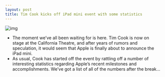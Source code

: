 ```yaml
---
layout: post
title: Tim Cook kicks off iPad mini event with some statistics
---
```

![img](http://media.idownloadblog.com/wp-content/uploads/2012/10/Tim-Cook-iPad-mini.jpg)
* The moment we’ve all been waiting for is here. Tim Cook is now on stage at the California Theatre, and after years of rumors and speculation, it would seem that Apple is finally about to announce the iPad mini.
* As usual, Cook has started off the event by rattling off a number of interesting statistics regarding Apple’s recent milestones and accomplishments. We’ve got a list of all of the numbers after the break…

